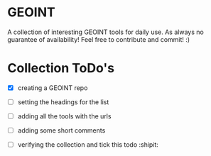 # GEOINT
A collection of interesting GEOINT tools for daily use. As always no guarantee of availability! Feel free to contribute and commit! :)

# Collection ToDo's
- [x] creating a GEOINT repo
- [ ] setting the headings for the list
- [ ] adding all the tools with the urls
- [ ] adding some short comments
- [ ] verifying the collection and tick this todo :shipit:

